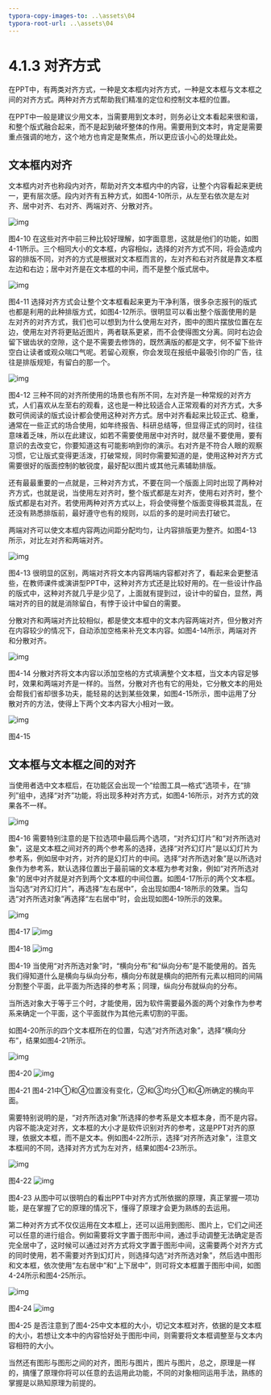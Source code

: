```yaml
---
typora-copy-images-to: ..\assets\04
typora-root-url: ..\assets\04
---
```


# 4.1.3  对齐方式

在PPT中，有两类对齐方式，一种是文本框内对齐方式，一种是文本框与文本框之间的对齐方式。两种对齐方式帮助我们精准的定位和控制文本框的位置。

在PPT中一般是建议少用文本，当需要用到文本时，则务必让文本看起来很和谐，和整个版式融合起来，而不是起到破坏整体的作用。需要用到文本时，肯定是需要重点强调的地方，这个地方也肯定是聚焦点，所以更应该小心的处理此处。

## **文本框内对齐**

文本框内对齐也称段内对齐，帮助对齐文本框内中的内容，让整个内容看起来更统一，更有层次感。段内对齐有五种方式，如图4-10所示，从左至右依次是左对齐、居中对齐、右对齐、两端对齐、分散对齐。

![img](../../../.gitbook/assets/image010%20%282%29.jpg)

图4-10 在这些对齐中前三种比较好理解，如字面意思，这就是他们的功能，如图4-11所示。三个相同大小的文本框，内容相似，选择的对齐方式不同，将会造成内容的排版不同，对齐的方式是根据对文本框而言的，左对齐和右对齐就是靠文本框左边和右边；居中对齐是在文本框的中间，而不是整个版式居中。

![img](../../../.gitbook/assets/image011%20%288%29.jpg)

图4-11 选择对齐方式会让整个文本框看起来更为干净利落，很多杂志报刊的版式也都是利用的此种排版方式，如图4-12所示。很明显可以看出整个版面使用的是左对齐的对齐方式，我们也可以想到为什么使用左对齐，图中的图片摆放位置在左边，使用左对齐将更贴近图片，两者联系更紧，而不会使得图文分离。同时右边会留下锯齿状的空隙，这个是不需要去修饰的，既然满版的都是文字，何不留下些许空白让读者或观众喘口气呢。若留心观察，你会发现在报纸中最吸引你的广告，往往是排版规矩，有留白的那一个。

![img](../../../.gitbook/assets/image012%20%282%29.jpg)

图4-12 三种不同的对齐所使用的场景也有所不同，左对齐是一种常规的对齐方式，人们喜欢从左至右的观看，这也是一种比较适合人正常观看的对齐方式，大多数可供阅读的版式设计都会使用这种对齐方式。居中对齐看起来比较正式、稳重，通常在一些正式的场合使用，如年终报告、科研总结等，但显得正式的同时，往往意味着乏味，所以在此建议，如若不需要使用居中对齐时，就尽量不要使用，要有意识的去改变它，你要知道这有可能影响到你的演示。右对齐是不符合人眼的观察习惯，它让版式变得更活泼，打破常规，同时你需要知道的是，使用这种对齐方式需要很好的版面控制的敏锐度，最好配以图片或其他元素辅助排版。

还有最最重要的一点就是，三种对齐方式，不要在同一个版面上同时出现了两种对齐方式，也就是说，当使用左对齐时，整个版式都是左对齐，使用右对齐时，整个版式都是右对齐。若使用两种对齐方式以上，将会使得整个版面变得极其混乱，在还没有熟悉排版前，最好遵守也有的规则，以后的多的是时间去打破它。

两端对齐可以使文本框内容两边间距分配均匀，让内容排版更为整齐。如图4-13所示，对比左对齐和两端对齐。

![img](../../../.gitbook/assets/image013%20%285%29.jpg)

图4-13 很明显的区别，两端对齐将文本内容两端内容都对齐了，看起来会更整洁些，在教师课件或演讲型PPT中，这种对齐方式还是比较好用的。在一些设计作品的版式中，这种对齐就几乎是少见了，上面就有提到过，设计中的留白，显然，两端对齐的目的就是消除留白，有悖于设计中留白的需要。

分散对齐和两端对齐比较相似，都是使文本框中的文本内容两端对齐，但分散对齐在内容较少的情况下，自动添加空格来补充文本内容。如图4-14所示，两端对齐和分散对齐。

![img](../../../.gitbook/assets/image014%20%284%29.jpg)

图4-14 分散对齐将文本内容以添加空格的方式填满整个文本框，当文本内容足够时，效果和两端对齐是一样的。当然，分散对齐也有它的用处，它分散文本的用处会帮我们省却很多功夫，能轻易的达到某些效果，如图4-15所示，图中运用了分散对齐的方法，使得上下两个文本内容大小相对一致。

![img](../../../.gitbook/assets/image015%20%2811%29.jpg)

图4-15

## **文本框与文本框之间的对齐**

当使用者选中文本框后，在功能区会出现一个“绘图工具—格式”选项卡，在“排列”组中，选择“对齐”功能，将出现多种对齐方式，如图4-16所示，对齐方式的效果各不一样。

![img](../../../.gitbook/assets/image016.jpg)

图4-16 需要特别注意的是下拉选项中最后两个选项，“对齐幻灯片”和“对齐所选对象”，这是文本框之间对齐的两个参考系的选择，选择“对齐幻灯片”是以幻灯片为参考系，例如居中对齐，对齐的是幻灯片的中间。选择“对齐所选对象”是以所选对象作为参考系，默认选择位置出于最前端的文本框为参考对象，例如“对齐所选对象”的居中对齐就是对齐到两个文本框的中间位置。如图4-17所示的两个文本框。当勾选“对齐幻灯片”，再选择“左右居中”，会出现如图4-18所示的效果。当勾选“对齐所选对象”再选择“左右居中”时，会出现如图4-19所示的效果。

![img](../../../.gitbook/assets/image017%20%283%29.jpg)

图4-17 ![img](../../../.gitbook/assets/image018%20%2813%29.jpg)

图4-18 ![img](../../../.gitbook/assets/image019%20%2810%29.jpg)

图4-19 当使用“对齐所选对象”时，“横向分布”和“纵向分布”是不能使用的。首先我们得知道什么是横向与纵向分布，横向分布就是横向的把所有元素以相同的间隔分割整个平面，此平面为所选择的参考系；同理，纵向分布就纵向的分布。

当所选对象大于等于三个时，才能使用，因为软件需要最外面的两个对象作为参考系来确定一个平面，这个平面就作为其他元素切割的平面。

如图4-20所示的四个文本框所在的位置，勾选“对齐所选对象”，选择“横向分布”，结果如图4-21所示。

![img](../../../.gitbook/assets/image020%20%286%29.jpg)

图4-20 ![img](../../../.gitbook/assets/image021%20%284%29.jpg)

图4-21 图4-21中①和④位置没有变化，②和③均分①和④所确定的横向平面。

需要特别说明的是，“对齐所选对象”所选择的参考系是文本框本身，而不是内容。内容不能决定对齐，文本框的大小才是软件识别对齐的参考，这是PPT对齐的原理，依据文本框，而不是文本。例如图4-22所示，选择“对齐所选对象”，注意文本框间的不同，选择对齐方式为左对齐，结果如图4-23所示。

![img](../../../.gitbook/assets/image022%20%284%29.jpg)

图4-22 ![img](../../../.gitbook/assets/image023%20%282%29.jpg)

图4-23 从图中可以很明白的看出PPT中对齐方式所依据的原理，真正掌握一项功能，是在掌握了它的原理的情况下，懂得了原理才会更为熟练的去运用。

第二种对齐方式不仅仅运用在文本框上，还可以运用到图形、图片上，它们之间还可以任意的进行组合。例如需要将文字置于图形中间，通过手动调整无法确定是否完全居中了，这时候可以通过对齐方式将文字置于图形中间，这需要两个对齐方式的同时使用，若不需要对齐到幻灯片，则选择勾选“对齐所选对象”，然后选中图形和文本框，依次使用“左右居中”和“上下居中”，则可将文本框置于图形中间，如图4-24所示和图4-25所示。

![img](../../../.gitbook/assets/image024%20%285%29.jpg)

图4-24 ![img](../../../.gitbook/assets/image025%20%287%29.jpg)

图4-25 是否注意到了图4-25中文本框的大小，切记文本框对齐，依据的是文本框的大小，若想让文本中的内容恰好处于图形中间，则需要将文本框调整至与文本内容相符的大小。

当然还有图形与图形之间的对齐，图形与图片，图片与图片，总之，原理是一样的，搞懂了原理你将可以任意的去运用此功能，不同的对象相同运用手法，熟练的掌握是以熟知原理为前提的。

